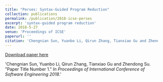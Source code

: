 ```yaml
---
title: "Perses: Syntax-Guided Program Reduction"
collection: publications
permalink: /publication/2018-icse-perses
excerpt: 'syntax-guided program reduction'
date: 2018-5-27
venue: 'Proceedings of ICSE'
paperurl: ''
citation: 'Chengnian Sun, Yuanbo Li, Qirun Zhang, Tianxiao Gu and Zhendong Su. &quot;Perses: Syntax-Guided Program Reduction.&quot; <i>In Proceedings of International Conference of Software Engineering 2018</i>.'
---
```

[Download paper here](http://chengniansun.bitbucket.io/papers/perses.pdf)

'Chengnian Sun, Yuanbo Li, Qirun Zhang, Tianxiao Gu and Zhendong Su. &quot;Paper Title Number 1.&quot; <i>In Proceedings of International Conference of Software Engineering 2018</i>.'



























